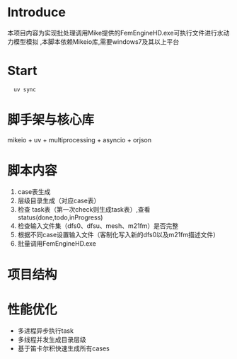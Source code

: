 # Introduce
本项目内容为实现批处理调用Mike提供的FemEngineHD.exe可执行文件进行水动力模型模拟
,本脚本依赖Mikeio库,需要windows7及其以上平台
# Start
```shell
  uv sync
```
# 脚手架与核心库
mikeio + uv + multiprocessing + asyncio + orjson
# 脚本内容
1. case表生成
2. 层级目录生成（对应case表）
3. 检查 task表（第一次check则生成task表）,查看status(done,todo,inProgress)
4. 检查输入文件集（dfs0、dfsu、mesh、m21fm）是否完整
5. 根据不同case设置输入文件（客制化写入新的dfs0以及m21fm描述文件）
6. 批量调用FemEngineHD.exe
# 项目结构

# 性能优化

- 多进程异步执行task
- 多线程并发生成目录层级
- 基于笛卡尔积快速生成所有cases
